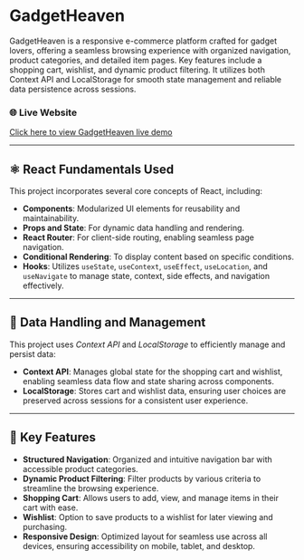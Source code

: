 # GadgetHeaven

GadgetHeaven is a responsive e-commerce platform crafted for gadget lovers, offering a seamless browsing experience with organized navigation, product categories, and detailed item pages. Key features include a shopping cart, wishlist, and dynamic product filtering. It utilizes both Context API and LocalStorage for smooth state management and reliable data persistence across sessions.

### 🌐 Live Website
[Click here to view GadgetHeaven live demo](https://gadget-heaven-fahim.netlify.app/)

---

## ⚛️ React Fundamentals Used
This project incorporates several core concepts of React, including:
- **Components**: Modularized UI elements for reusability and maintainability.
- **Props and State**: For dynamic data handling and rendering.
- **React Router**: For client-side routing, enabling seamless page navigation.
- **Conditional Rendering**: To display content based on specific conditions.
- **Hooks**: Utilizes `useState`, `useContext`, `useEffect`, `useLocation`, and `useNavigate` to manage state, context, side effects, and navigation effectively.

---

## 💾 Data Handling and Management
This project uses *Context API* and *LocalStorage* to efficiently manage and persist data:

- **Context API**: Manages global state for the shopping cart and wishlist, enabling seamless data flow and state sharing across components.
- **LocalStorage**: Stores cart and wishlist data, ensuring user choices are preserved across sessions for a consistent user experience.

---

## 🌟 Key Features
- **Structured Navigation**: Organized and intuitive navigation bar with accessible product categories.
- **Dynamic Product Filtering**: Filter products by various criteria to streamline the browsing experience.
- **Shopping Cart**: Allows users to add, view, and manage items in their cart with ease.
- **Wishlist**: Option to save products to a wishlist for later viewing and purchasing.
- **Responsive Design**: Optimized layout for seamless use across all devices, ensuring accessibility on mobile, tablet, and desktop.

